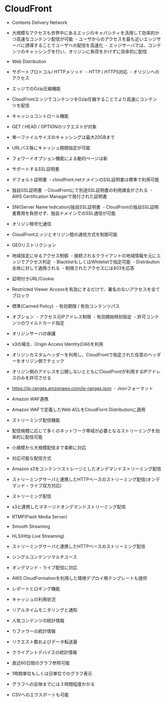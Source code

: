 # CloudFront

- Contents Delivery Network
 - 大規模なアクセスも世界中にあるエッジのキャパシティを活用して効率的かつ高速なコンテンツ配信が可能
  - ユーザからのアクセスを最も近いエッジサーバに誘導することでユーザへの配信を高速化
  - エッジサーバでは、コンテンツのキャッシングを行い、オリジンに負荷をかけずに効率的に配信
  
- Web Distribution
 - サポートプロトコル/ HTTPメソッド
  - HTTP / HTTPS対応
  - オリジンへのアクセス

- エッジでのGzip圧縮機能
 - CloudFrontエッジでコンテンツをGzip圧縮することでより高速にコンテンツを配信
 
- キャッシュコントロール機能
 - GET / HEAD / OPTIONのリクエストが対象
 - 単一ファイルサイズのキャッシングは最大20GBまで
 - URLパス毎にキャッシュ期間指定が可能
 - フォワードオプション機能による動的ページは新

- サポートするSSL証明書
 - デフォルト証明書
  - cloudfront.netドメインのSSL証明書は標準で利用可能
 - 独自SSL証明書
  - CloudFrontにて別途SSL証明書の利用課金がされる
  - AWS Certification Managerで発行された証明書
 - SNI(Server Name Indication)独自SSL証明書
  - CloudFrontの独自SSL証明書費用を負担せず、独自ドメインでのSSL通信が可能
- オリジン暗号化通信
 - CloudFrontエッジとオリジン間の通信方式を制御可能

- GEOリストリクション
 - 地域指定にゆるアクセス制御
  - 接続されるクライアントの地域情報を元にエッジでアクセス判定
  - BlacklistもしくはWhitelistで指定可能
  - Distribution全体に対して適用される
  - 制限されたアクセスには403を応答
  
- 証明付きURL/Cookie
 - Restricted Viewer Accessを有効にするだけで、署名のないアクセスを全てブロック
 - 標準(Canned Policy)
  - 有効期限 / 有効コンテンツパス
 - オプション
  - アクセス元IPアドレス制限
  - 有効開始時刻指定
  - 許可コンテンツのワイルドカード指定

- オリジンサーバの保護　
 - s3の場合、Origin Access Identity(OAI)を利用
 - オリジンカスタムヘッダーを利用し、CloudFrontで指定された任意のヘッダーをオリジン側でチェック
 - オリジン側のアドレスを公開しないとともにCloudFrontが利用するIPアドレスのみを許可させる
  - https://ip-ranges.amzonaws.com/ip-ranges.json
  - Jsonフォーマット

- Amazon WAF連携
 - Amazon WAFで定義したWeb ACLをCloudFornt Distributionに適用
 
- ストリーミング配信機能
 - 配信規模に応じて多くのネットワーク帯域が必要となるストリーミングを効率的に配信可能
 - 小規模から大規模配信まで柔軟に対応
- 対応可能な配信方式
 - Amazon s3をコンテンツストレージとしたオンデマンドストリーミング配信
 - ストリーミングサーバと連携したHTTPベースのストリーミング配信(オンデマンド・ライブ双方対応)
 
- ストリーミング配信
 - s3と連携したマネージドオンデマンドストリーミング配信
  - RTMP(Flash Media Server)
  - Smooth Streaming
  - HLS(Http Live Streaming)

- ストリーミングサーバと連携したHTTPベースのストリーミング配信
 - シングルコンテンツマルチユース
 - オンデマンド・ライブ配信に対応
 - AWS CloudFormationを利用した環境デプロイ用テンプレートも提供

- レポートとロギング機能
 - キャッシュの利用状況
 - リアルタイムモニタリングと通知
 - 人気コンテンツの統計情報
 - りファラーの統計情報
 - リクエスト数およびデータ転送量
 - クライアントデバイスの統計情報
 - 直近60日間のグラフ参照可能
 - 1時間単位もしくは日単位でのグラフ表示
 - グラフへの反映までには３時間程度かかる
 - CSVへのエクスポートも可能
 
